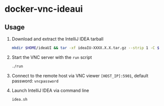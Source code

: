 # docker-vnc-ideaui

## Usage

1. Download and extract the IntelliJ IDEA tarball
   ```bash
   mkdir $HOME/ideaUI && tar -xf ideaIU-XXXX.X.X.tar.gz --strip 1 -C $HOME/ideaUI
   ```

2. Start the VNC server with the `run` script
   ```bash
   ./run
   ```

3. Connect to the remote host via VNC viewer
   `[HOST_IP]:5901`, default password: `vncpassword`

4. Launch IntelliJ IDEA via command line
   ```bash
   idea.sh
   ```
